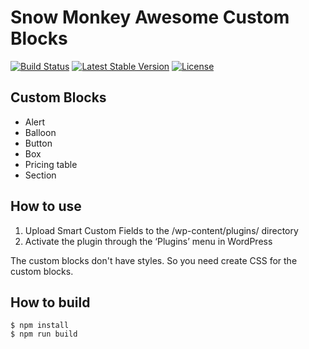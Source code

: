 # Snow Monkey Awesome Custom Blocks

[![Build Status](https://travis-ci.org/inc2734/snow-monkey-awesome-custom-blocks.svg?branch=master)](https://travis-ci.org/inc2734/snow-monkey-awesome-custom-blocks)
[![Latest Stable Version](https://poser.pugx.org/inc2734/snow-monkey-awesome-custom-blocks/v/stable)](https://packagist.org/packages/inc2734/snow-monkey-awesome-custom-blocks)
[![License](https://poser.pugx.org/inc2734/snow-monkey-awesome-custom-blocks/license)](https://packagist.org/packages/inc2734/snow-monkey-awesome-custom-blocks)

## Custom Blocks

* Alert
* Balloon
* Button
* Box
* Pricing table
* Section

## How to use

1. Upload Smart Custom Fields to the /wp-content/plugins/ directory
1. Activate the plugin through the ‘Plugins’ menu in WordPress

The custom blocks don't have styles. So you need create CSS for the custom blocks.

## How to build

```
$ npm install
$ npm run build
```
